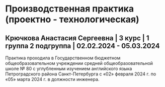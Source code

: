 # Производственная практика (проектно - технологическая) 
## Крючкова Анастасия Сергеевна | 3 курс | 1 группа 2 подгруппа | 02.02.2024 - 05.03.2024
Практика проходила в Государственном бюджетном общеобразовательном учреждении средней общеобразовательной школе № 80 с углубленным изучением английского языка Петроградского района Санкт-Петербурга с «02» февраля 2024 г. по «05» марта 2024 г. в должности инженера.
